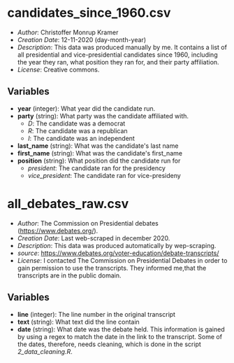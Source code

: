 # candidates_since_1960.csv
* *Author*: Christoffer Monrup Kramer
* *Creation Date*: 12-11-2020 (day-month-year)
* *Description*: This data was produced manually by me. It contains a list of all presidential and vice-presidential candidates since 1960, including the year they ran, what position they ran for, and their party affiliation.
* *License*: Creative commons.

## Variables
* **year** (integer): What year did the candidate run.
* **party** (string): What party was the candidate affiliated with.
  * *D*: The candidate was a democrat
  * *R*: The candidate was a republican
  * *I*: The candidate was an independent
* **last_name** (string): What was the candidate's last name
* **first_name** (string): What was the candidate's first_name
* **position** (string): What position did the candidate run for
  * *president*: The candidate ran for the presidency
  * *vice_president*: The candidate ran for vice-presideny

# all_debates_raw.csv
* *Author*: The Commission on Presidential debates (https://www.debates.org/). 
* *Creation Date*: Last web-scraped in december 2020.
* *Description*: This data was produced automatically by wep-scraping.
* *source*: https://www.debates.org/voter-education/debate-transcripts/
* *License*: I contacted The Commission on Presidential Debates in order to gain permission to use the transcripts. They informed me,that the transcripts are in the public domain.

## Variables
* **line** (integer): The line number in the original transcript
* **text** (string): What text did the line contain
* **date** (string): What date was the debate held. This information is gained by using a regex to match the date in the link to the transcript. Some of the dates, therefore, needs cleaning, which is done in the script *2_data_cleaning.R*. 


